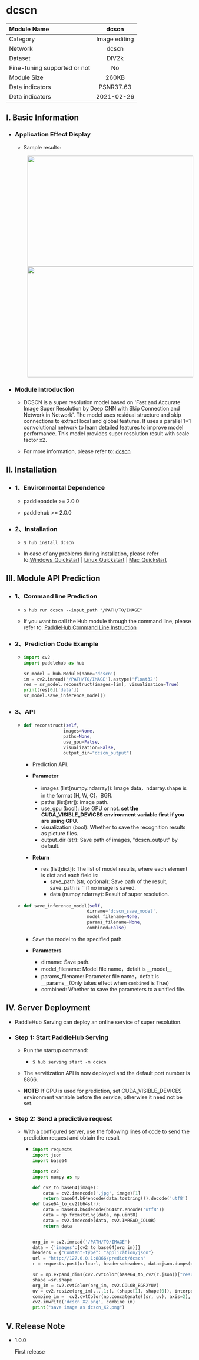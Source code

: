 # dcscn

|Module Name|dcscn|
| :--- | :---: | 
|Category |Image editing|
|Network|dcscn|
|Dataset|DIV2k|
|Fine-tuning supported or not|No|
|Module Size|260KB|
|Data indicators|PSNR37.63|
|Data indicators |2021-02-26|


## I. Basic Information

- ### Application Effect Display
  
  - Sample results:
    <p align="center">
    <img src="https://user-images.githubusercontent.com/35907364/133558583-0b7049db-ed1f-4a16-8676-f2141fcb3dee.png" width = "450" height = "300" hspace='10'/> <img src="https://user-images.githubusercontent.com/35907364/130899031-a6f8c58a-5cb7-4105-b990-8cca5ae15368.png" width = "450" height = "300" hspace='10'/>
    </p>


- ### Module Introduction

  - DCSCN is a super resolution model based on 'Fast and Accurate Image Super Resolution by Deep CNN with Skip Connection and Network in Network'. The model uses residual structure and skip connections  to extract local and global features. It uses a parallel 1*1 convolutional network to learn detailed features to improve model performance. This model provides super resolution result with scale factor x2.

  - For more information, please refer to: [dcscn](https://github.com/jiny2001/dcscn-super-resolution)

## II. Installation

- ### 1、Environmental Dependence

  - paddlepaddle >= 2.0.0

  - paddlehub >= 2.0.0


- ### 2、Installation

    - ```shell
      $ hub install dcscn
      ```

    - In case of any problems during installation, please refer to:[Windows_Quickstart](../../../../docs/docs_en/get_start/windows_quickstart.md)
    | [Linux_Quickstart](../../../../docs/docs_en/get_start/linux_quickstart.md) | [Mac_Quickstart](../../../../docs/docs_en/get_start/mac_quickstart.md)  

## III. Module API Prediction

- ### 1、Command line Prediction

  - ```
    $ hub run dcscn --input_path "/PATH/TO/IMAGE"
    ```

  - If you want to call the Hub module through the command line, please refer to: [PaddleHub Command Line Instruction](../../../../docs/docs_en/tutorial/cmd_usage.rst)
- ### 2、Prediction Code Example

  - ```python
    import cv2
    import paddlehub as hub

    sr_model = hub.Module(name='dcscn')
    im = cv2.imread('/PATH/TO/IMAGE').astype('float32')
    res = sr_model.reconstruct(images=[im], visualization=True)
    print(res[0]['data'])
    sr_model.save_inference_model()
    ```

- ### 3、API

  - ```python
    def reconstruct(self,
                   images=None,
                   paths=None,
                   use_gpu=False,
                   visualization=False,
                   output_dir="dcscn_output")
    ```

    - Prediction API.

    - **Parameter**

      * images (list\[numpy.ndarray\]): Image data，ndarray.shape is in the format \[H, W, C\]，BGR.
      * paths (list\[str\]): image path.
      * use\_gpu (bool): Use GPU or not. **set the CUDA_VISIBLE_DEVICES environment variable first if you are using GPU**.
      * visualization (bool): Whether to save the recognition results as picture files.
      * output\_dir (str): Save path of images, "dcscn_output" by default.

    - **Return**
      * res (list\[dict\]): The list of model results, where each element is dict and each field is: 
        * save\_path (str, optional): Save path of the result, save_path is '' if no image is saved.
        * data (numpy.ndarray): Result of super resolution.

  - ```python
    def save_inference_model(self,
                            dirname='dcscn_save_model',
                            model_filename=None,
                            params_filename=None,
                            combined=False)
    ```

    - Save the model to the specified path.

    - **Parameters**

      * dirname: Save path.
      * model\_filename: Model file name，defalt is \_\_model\_\_
      * params\_filename: Parameter file name，defalt is \_\_params\_\_(Only takes effect when `combined` is True)
      * combined: Whether to save the parameters to a unified file.



## IV. Server Deployment

- PaddleHub Serving can deploy an online service of super resolution.

- ### Step 1: Start PaddleHub Serving

    - Run the startup command:

      - ```shell
        $ hub serving start -m dcscn
        ```

    - The servitization API is now deployed and the default port number is 8866.

    - **NOTE:**  If GPU is used for prediction, set CUDA_VISIBLE_DEVICES environment variable before the service, otherwise it need not be set.

- ### Step 2: Send a predictive request

  - With a configured server, use the following lines of code to send the prediction request and obtain the result

    - ```python
      import requests
      import json
      import base64

      import cv2
      import numpy as np

      def cv2_to_base64(image):
          data = cv2.imencode('.jpg', image)[1]
          return base64.b64encode(data.tostring()).decode('utf8')
      def base64_to_cv2(b64str):
          data = base64.b64decode(b64str.encode('utf8'))
          data = np.fromstring(data, np.uint8)
          data = cv2.imdecode(data, cv2.IMREAD_COLOR)
          return data


      org_im = cv2.imread('/PATH/TO/IMAGE')
      data = {'images':[cv2_to_base64(org_im)]}
      headers = {"Content-type": "application/json"}
      url = "http://127.0.0.1:8866/predict/dcscn"
      r = requests.post(url=url, headers=headers, data=json.dumps(data))

      sr = np.expand_dims(cv2.cvtColor(base64_to_cv2(r.json()["results"][0]['data']), cv2.COLOR_BGR2GRAY), axis=2)
      shape =sr.shape
      org_im = cv2.cvtColor(org_im, cv2.COLOR_BGR2YUV)
      uv = cv2.resize(org_im[...,1:], (shape[1], shape[0]), interpolation=cv2.INTER_CUBIC)
      combine_im =  cv2.cvtColor(np.concatenate((sr, uv), axis=2), cv2.COLOR_YUV2BGR)
      cv2.imwrite('dcscn_X2.png', combine_im)
      print("save image as dcscn_X2.png")
      ```

## V. Release Note

- 1.0.0

  First release
